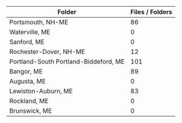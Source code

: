 | Folder                                |   Files / Folders |
|---------------------------------------|-------------------|
| Portsmouth, NH-ME                     |                86 |
| Waterville, ME                        |                 0 |
| Sanford, ME                           |                 0 |
| Rochester-Dover, NH-ME                |                12 |
| Portland-South Portland-Biddeford, ME |               101 |
| Bangor, ME                            |                89 |
| Augusta, ME                           |                 0 |
| Lewiston-Auburn, ME                   |                83 |
| Rockland, ME                          |                 0 |
| Brunswick, ME                         |                 0 |